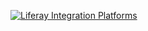 
[![Liferay Integration Platforms](https://www.liferay.com/documents/10182/232910227/integration-platform.png/f3dc57d3-9d94-4d60-c9c9-a6a2cfc9076f/integration-platform.png?t=1621619305004&download=true "Shiprock, New Mexico by Beau Rogers")](https://www.liferay.com/solutions/integration-platforms)
